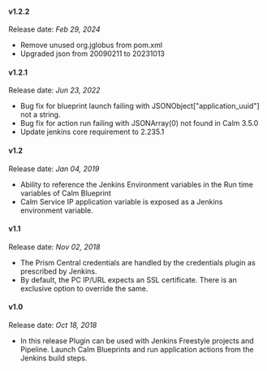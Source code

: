 #### v1.2.2
Release date: _Feb 29, 2024_

* Remove unused org.jglobus from pom.xml
* Upgraded json from 20090211 to 20231013

#### v1.2.1
Release date: _Jun 23, 2022_

* Bug fix for blueprint launch failing with JSONObject["application_uuid"] not a string.
* Bug fix for action run failing with JSONArray(0) not found in Calm 3.5.0
* Update jenkins core requirement to 2.235.1

#### v1.2
Release date: _Jan 04, 2019_

* Ability to reference the Jenkins Environment variables in the Run time variables of Calm Blueprint
* Calm Service IP application variable is exposed as a Jenkins environment variable.


#### v1.1
Release date: _Nov 02, 2018_

* The Prism Central credentials are handled by the credentials plugin as prescribed by Jenkins.
* By default, the PC IP/URL expects an SSL certificate. There is an exclusive option to override the same.


#### v1.0
Release date: _Oct 18, 2018_

* In this release Plugin can be used with Jenkins Freestyle projects and Pipeline.
Launch Calm Blueprints and run application actions from the Jenkins build steps.
